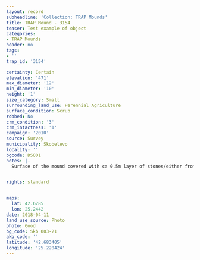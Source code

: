 ```yaml
---
layout: record
subheadline: 'Collection: TRAP Mounds'
title: TRAP Mound - 3154
teaser: Test example of object
categories:
- TRAP Mounds
header: no
tags:
- ''
trap_id: '3154'

certainty: Certain
elevation: '471'
max_diameter: '12'
min_diameter: '10'
height: '1'
size_category: Small
surrounding_land_use: Perennial Agriculture
surface_condition: Scrub
robbed: No
crm_condition: '3'
crm_intactness: '1'
campaign: '2010'
source: Survey
municipality: Skobelevo
locality: ''
bgcode: DS001
notes: |-
  Surface of the mound covered with ca 0.5m layer of stones/either from the surrounding pasture or from the mound.


rights: standard


maps:
  lat: 42.6285
  lon: 25.2442
date: 2018-04-11
land_use_source: Photo
photo: Good
bg_code: Skb 003-21
akb_code: ''
latitude: '42.683405'
longitude: '25.220424'
---
```


